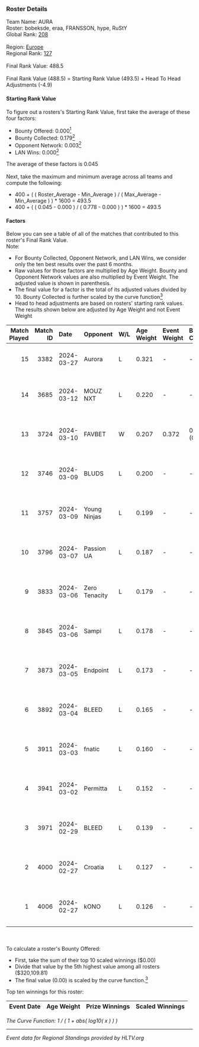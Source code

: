 ### Roster Details<br />
Team Name: AURA<br />
Roster: bobeksde, eraa, FRANSSON, hype, RuStY<br />
Global Rank: [208](../standings_global.md)<br />
<br />
Region: [Europe]( ../standings_europe.md)<br />
Regional Rank: [127]( ../standings_europe.md)<br />
<br />
Final Rank Value:  488.5<br />
<br />
Final Rank Value (488.5) = Starting Rank Value (493.5) + Head To Head Adjustments (-4.9)<br />

#### Starting Rank Value<br />
To figure out a rosters's Starting Rank Value, first take the average of these four factors:<br />
- Bounty Offered: 0.000[<sup>1</sup>](#table2)
- Bounty Collected: 0.179[<sup>2</sup>](#table1)
- Opponent Network: 0.003[<sup>2</sup>](#table1)
- LAN Wins: 0.000[<sup>2</sup>](#table1)

The average of these factors is 0.045<br />
<br />
Next, take the maximum and minimum average across all teams and compute the following:<br />
- 400 + ( ( Roster_Average - Min_Average ) / ( Max_Average - Min_Average ) ) * 1600 = 493.5
- 400 + ( ( 0.045 - 0.000 ) / ( 0.778 - 0.000 ) ) * 1600 = 493.5


#### Factors<br />
Below you can see a table of all of the matches that contributed to this roster's Final Rank Value.<br />
Note:<br />

- For Bounty Collected, Opponent Network, and LAN Wins, we consider only the ten best results over the past 6 months.
- Raw values for those factors are multiplied by Age Weight. Bounty and Opponent Network values are also multiplied by Event Weight. The adjusted value is shown in parenthesis.
- The final value for a factor is the total of its adjusted values divided by 10. Bounty Collected is further scaled by the curve function[<sup>3</sup>](#curveFunction)
- Head to head adjustments are based on rosters' starting rank values. The results shown below are adjusted by Age Weight and not Event Weight
<span id="table1"></span><br />


| Match Played | Match ID | Date       | Opponent      | W/L | Age Weight | Event Weight | Bounty Collected | Opponent Network | LAN Wins  | H2H Adj. | Roster                                 |
| -: | -: | :- | :- | :- | :- | :- | :- | :- | :- | -: | :- |
|           15 |     3382 | 2024-03-27 | Aurora        | L   | 0.321      | -            | -                | -                | -         |    -0.01 | bobeksde, eraa, FRANSSON, hype, RuStY  |
|           14 |     3685 | 2024-03-12 | MOUZ NXT      | L   | 0.220      | -            | -                | -                | -         |    -0.29 | bobeksde, eraa, Golden, Plopski, RuStY |
|           13 |     3724 | 2024-03-10 | FAVBET        | W   | 0.207      | 0.372        | 0.003 (0.000)    | 0.364 (0.028)    | 0 (0.000) |     5.36 | bobeksde, eraa, Golden, Plopski, RuStY |
|           12 |     3746 | 2024-03-09 | BLUDS         | L   | 0.200      | -            | -                | -                | -         |    -3.90 | bobeksde, eraa, Golden, Plopski, RuStY |
|           11 |     3757 | 2024-03-09 | Young Ninjas  | L   | 0.199      | -            | -                | -                | -         |    -1.09 | bobeksde, eraa, Golden, Plopski, RuStY |
|           10 |     3796 | 2024-03-07 | Passion UA    | L   | 0.187      | -            | -                | -                | -         |    -0.19 | bobeksde, eraa, Golden, Plopski, RuStY |
|            9 |     3833 | 2024-03-06 | Zero Tenacity | L   | 0.179      | -            | -                | -                | -         |    -0.18 | bobeksde, eraa, Golden, Plopski, RuStY |
|            8 |     3845 | 2024-03-06 | Sampi         | L   | 0.178      | -            | -                | -                | -         |    -0.56 | bobeksde, eraa, Golden, Plopski, RuStY |
|            7 |     3873 | 2024-03-05 | Endpoint      | L   | 0.173      | -            | -                | -                | -         |    -0.52 | bobeksde, eraa, Golden, Plopski, RuStY |
|            6 |     3892 | 2024-03-04 | BLEED         | L   | 0.165      | -            | -                | -                | -         |    -0.35 | bobeksde, eraa, Golden, Plopski, RuStY |
|            5 |     3911 | 2024-03-03 | fnatic        | L   | 0.160      | -            | -                | -                | -         |    -0.01 | bobeksde, eraa, Golden, Plopski, RuStY |
|            4 |     3941 | 2024-03-02 | Permitta      | L   | 0.152      | -            | -                | -                | -         |    -0.29 | bobeksde, eraa, Golden, Plopski, RuStY |
|            3 |     3971 | 2024-02-29 | BLEED         | L   | 0.139      | -            | -                | -                | -         |    -0.30 | bobeksde, eraa, Golden, Plopski, RuStY |
|            2 |     4000 | 2024-02-27 | Croatia       | L   | 0.127      | -            | -                | -                | -         |    -2.03 | bobeksde, eraa, Golden, Plopski, RuStY |
|            1 |     4006 | 2024-02-27 | kONO          | L   | 0.126      | -            | -                | -                | -         |    -0.57 | bobeksde, eraa, Golden, Plopski, RuStY |

<br />
<span id="table2"></span><br />
To calculate a roster's Bounty Offered:<br />

- First, take the sum of their top 10 scaled winnings ($0.00)
- Divide that value by the 5th highest value among all rosters ($320,109.81)
- The final value (0.00) is scaled by the curve function.[<sup>3</sup>](#curveFunction)

Top ten winnings for this roster:<br />

| Event Date | Age Weight | Prize Winnings | Scaled Winnings |
| :- | -: | :- | :- |


<span id="curveFunction"></span>_The Curve Function: 1 / ( 1 + abs( log10( x ) ) )_<br />

---
_Event data for Regional Standings provided by HLTV.org_<br />
